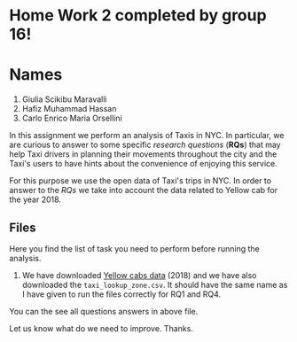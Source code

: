 # Home Work 2 completed by group 16!
# Names
1. Giulia Scikibu Maravalli
2. Hafiz Muhammad Hassan
3. Carlo Enrico Maria Orsellini


In this assignment we perform an analysis of Taxis in NYC. In particular, we are curious to answer to some specific *research questions* (__RQs__) that may help Taxi drivers in planning their movements throughout the city and the Taxi's users to have hints about the convenience of enjoying this service.

For this purpose we use the open data of Taxi's trips in NYC. In order to answer to the *RQs* we take into account the data related to Yellow cab for the year 2018.

## Files
Here you find the list of task you need to perform before running the analysis.

1. We have downloaded [Yellow cabs data](http://www.nyc.gov/html/tlc/html/about/trip_record_data.shtml) (2018) and we have also downloaded the `taxi_lookup_zone.csv`. It should have the same name as I have given to run the files correctly for RQ1 and RQ4. 

You can the see all questions answers in above file.

Let us know what do we need to improve. 
Thanks. 
